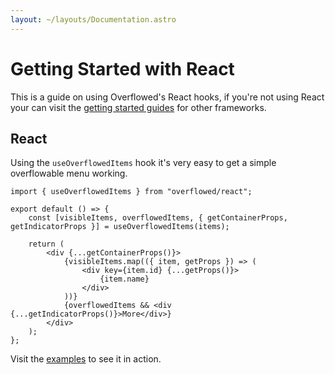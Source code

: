 ```yaml
---
layout: ~/layouts/Documentation.astro
---
```


# Getting Started with React

This is a guide on using Overflowed's React hooks, if you're not using React your can visit the [getting started guides](/getting-started) for other frameworks.

## React

Using the `useOverflowedItems` hook it's very easy to get a simple overflowable menu working.

```tsx
import { useOverflowedItems } from "overflowed/react";

export default () => {
	const [visibleItems, overflowedItems, { getContainerProps, getIndicatorProps }] = useOverflowedItems(items);

	return (
		<div {...getContainerProps()}>
			{visibleItems.map(({ item, getProps }) => (
				<div key={item.id} {...getProps()}>
					{item.name}
				</div>
			))}
			{overflowedItems && <div {...getIndicatorProps()}>More</div>}
		</div>
	);
};
```

Visit the [examples](./examples) to see it in action.
